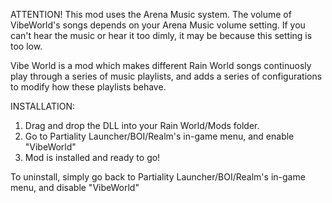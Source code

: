 ATTENTION! This mod uses the Arena Music system. The volume of VibeWorld's songs depends on your Arena Music volume setting.
If you can't hear the music or hear it too dimly, it may be because this setting is too low.

Vibe World is a mod which makes different Rain World songs continuosly play through
a series of music playlists, and adds a series of configurations to modify how these playlists behave.

INSTALLATION:
1. Drag and drop the DLL into your Rain World/Mods folder.
2. Go to Partiality Launcher/BOI/Realm's in-game menu, and enable "VibeWorld"
3. Mod is installed and ready to go!

To uninstall, simply go back to Partiality Launcher/BOI/Realm's in-game menu, and disable "VibeWorld"
